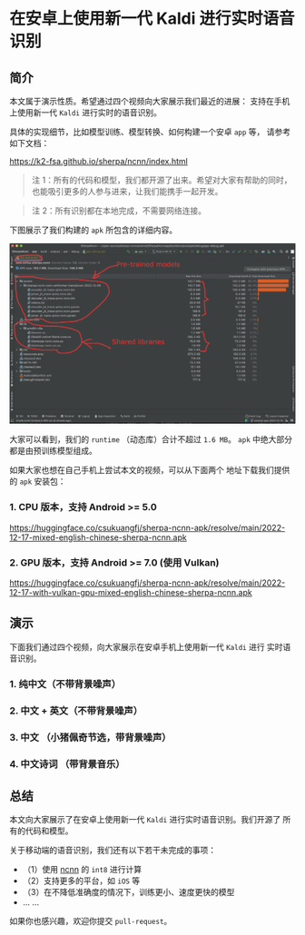 # 在安卓上使用新一代 Kaldi 进行实时语音识别


## 简介

本文属于演示性质。希望通过四个视频向大家展示我们最近的进展：
支持在手机上使用新一代 ``Kaldi`` 进行实时的语音识别。

具体的实现细节，比如模型训练、模型转换、如何构建一个安卓 ``app`` 等，
请参考如下文档：

https://k2-fsa.github.io/sherpa/ncnn/index.html

> 注 1：所有的代码和模型，我们都开源了出来。希望对大家有帮助的同时，
> 也能吸引更多的人参与进来，让我们能携手一起开发。


> 注 2：所有识别都在本地完成，不需要网络连接。


下图展示了我们构建的 ``apk`` 所包含的详细内容。

![](./pic/2022-12-18-apk-content.png)

大家可以看到，我们的 `runtime` （动态库）合计不超过 ``1.6 MB``。
``apk`` 中绝大部分都是由预训练模型组成。

如果大家也想在自己手机上尝试本文的视频，可以从下面两个
地址下载我们提供的 ``apk`` 安装包：

### 1. CPU 版本，支持 Android >= 5.0

https://huggingface.co/csukuangfj/sherpa-ncnn-apk/resolve/main/2022-12-17-mixed-english-chinese-sherpa-ncnn.apk

### 2. GPU 版本，支持 Android >= 7.0 (使用 Vulkan)

https://huggingface.co/csukuangfj/sherpa-ncnn-apk/resolve/main/2022-12-17-with-vulkan-gpu-mixed-english-chinese-sherpa-ncnn.apk


## 演示

下面我们通过四个视频，向大家展示在安卓手机上使用新一代 ``Kaldi`` 进行
实时语音识别。

### 1. 纯中文（不带背景噪声）

### 2. 中文 + 英文（不带背景噪声）

### 3. 中文 （小猪佩奇节选，带背景噪声）

### 4. 中文诗词 （带背景音乐）


## 总结

本文向大家展示了在安卓上使用新一代 ``Kaldi`` 进行实时语音识别。我们开源了
所有的代码和模型。

关于移动端的语音识别，我们还有以下若干未完成的事项：

- （1）使用 [ncnn][ncnn] 的 ``int8`` 进行计算
- （2）支持更多的平台，如 ``iOS`` 等
- （3）在不降低准确度的情况下，训练更小、速度更快的模型
- ... ...

如果你也感兴趣，欢迎你提交 ``pull-request``。

[ncnn]: https://github.com/tencent/ncnn
